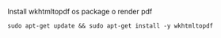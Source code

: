 Install wkhtmltopdf os package o render pdf
```
sudo apt-get update && sudo apt-get install -y wkhtmltopdf 
```
